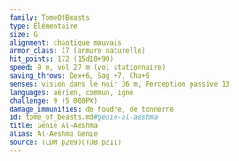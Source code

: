 ```yaml
---
family: TomeOfBeasts
type: Élémentaire
size: G
alignment: chaotique mauvais
armor_class: 17 (armure naturelle)
hit_points: 172 (15d10+90)
speed: 9 m, vol 27 m (vol stationnaire)
saving_throws: Dex+6, Sag +7, Cha+9
senses: vision dans le noir 36 m, Perception passive 13
languages: aérien, commun, igné
challenge: 9 (5 000PX)
damage_immunities: de foudre, de tonnerre
id: tome_of_beasts.md#génie-al-aeshma
title: Génie Al-Aeshma
alias: Al-Aeshma Genie
source: (LDM p209)(TOB p211)
---
```



